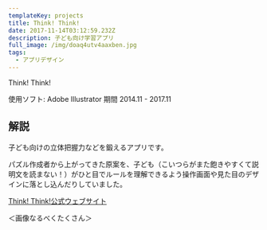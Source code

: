 ```yaml
---
templateKey: projects
title: Think! Think!
date: 2017-11-14T03:12:59.232Z
description: 子ども向け学習アプリ
full_image: /img/doaq4utv4aaxben.jpg
tags:
  - アプリデザイン
---
```


Think! Think!

使用ソフト: Adobe Illustrator
期間 2014.11 - 2017.11

## 解説

子ども向けの立体把握力などを鍛えるアプリです。

パズル作成者から上がってきた原案を、子ども（こいつらがまた飽きやすくて説明文を読まない！）がひと目でルールを理解できるよう操作画面や見た目のデザインに落とし込んだりしていました。

[Think! Think!公式ウェブサイト](http://think2app.hanamarulab.com)

＜画像なるべくたくさん＞